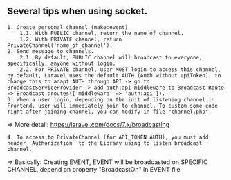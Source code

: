 ## Several tips when using socket.
    1. Create personal channel (make:event)
        1.1. With PUBLIC channel, return the name of channel.
        1.2. With PRIVATE channel, return PrivateChannel('name_of_channel').
    2. Send message to channels.
        2.1. By default, PUBLIC channel will broadcast to everyone, specifically, anyone without login.
        2.2. For PRIVATE channel, user MUST login to access this channel, by default, Laravel uses the default AUTH (Auth without apiToken), to change this to adapt AUTH through API -> go to BroadcastServiceProvider -> add auth:api middleware to Broadcast Route => Broadcast::routes(['middleware' => 'auth:api']).
    3. When a user login, depending on the init of listening channel in Frontend, user will immediately join to channel. To custom some code right after joining channel, you can modify in file "channel.php".
=> More detail: https://laravel.com/docs/7.x/broadcasting
    
    4. To access to PrivateChannel (for API_TOKEN AUTH), you must add header `Authorization` to the Library using to listen broadcast channel.

=> Basically: Creating EVENT, EVENT will be broadcasted on SPECIFIC CHANNEL, depend on property "BroadcastOn" in EVENT file 